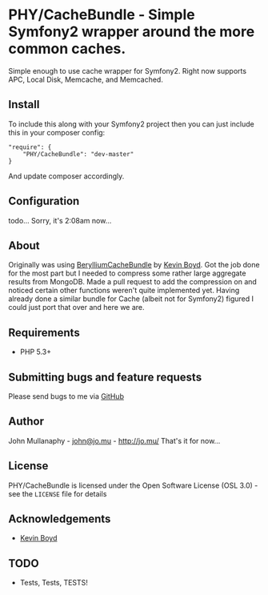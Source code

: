PHY/CacheBundle - Simple Symfony2 wrapper around the more common caches.
================================================================================


Simple enough to use cache wrapper for Symfony2. Right now supports APC, Local Disk, Memcache, and Memcached.

Install
-----

To include this along with your Symfony2 project then you can just include this in your composer config:

```
"require": {
    "PHY/CacheBundle": "dev-master"
}
```

And update composer accordingly.

Configuration
-----

todo... Sorry, it's 2:08am now...

About
-----

Originally was using [BerylliumCacheBundle](https://github.com/beryllium/CacheBundle) by
[Kevin Boyd](https://github.com/beryllium). Got the job done for the most part but I needed to compress some rather
large aggregate results from MongoDB. Made a pull request to add the compression on and noticed certain other functions
weren't quite implemented yet. Having already done a similar bundle for Cache (albeit not for Symfony2) figured I could
just port that over and here we are.

Requirements
------------

- PHP 5.3+

Submitting bugs and feature requests
------------------------------------

Please send bugs to me via
[GitHub](https://github.com/mullanaphy/CacheBundle/issues)

Author
------

John Mullanaphy - <john@jo.mu> - <http://jo.mu/>
That's it for now...

License
-------

PHY/CacheBundle is licensed under the Open Software License (OSL 3.0) -
see the `LICENSE` file for details

Acknowledgements
----------------

- [Kevin Boyd](https://github.com/beryllium)

TODO
----

- Tests, Tests, TESTS!